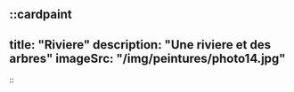 ::cardpaint
---
title: "Riviere"
description: "Une riviere et des arbres"
imageSrc: "/img/peintures/photo14.jpg"
---
::

